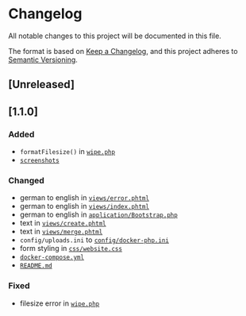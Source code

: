 # Changelog
All notable changes to this project will be documented in this file.

The format is based on [Keep a Changelog](https://keepachangelog.com/en/1.0.0),
and this project adheres to [Semantic Versioning](https://semver.org/spec/v2.0.0.html).

## [Unreleased]

## [1.1.0]
### Added
- `formatFilesize()` in [`wipe.php`](https://github.com/CodelineRed/pdf-image/blob/main/wipe.php)
- [`screenshots`](https://github.com/CodelineRed/pdf-image/blob/main/screenshots)

### Changed
- german to english in [`views/error.phtml`](https://github.com/CodelineRed/pdf-image/blob/main/application/views/error.phtml)
- german to english in [`views/index.phtml`](https://github.com/CodelineRed/pdf-image/blob/main/application/views/index.phtml)
- german to english in [`application/Bootstrap.php`](https://github.com/CodelineRed/pdf-image/blob/main/application/Bootstrap.php)
- text in [`views/create.phtml`](https://github.com/CodelineRed/pdf-image/blob/main/application/views/create.phtml)
- text in [`views/merge.phtml`](https://github.com/CodelineRed/pdf-image/blob/main/application/views/merge.phtml)
- `config/uploads.ini` to [`config/docker-php.ini`](https://github.com/CodelineRed/pdf-image/blob/main/application/config/docker-php.ini)
- form styling in [`css/website.css`](https://github.com/CodelineRed/pdf-image/blob/main/files/css/website.css)
- [`docker-compose.yml`](https://github.com/CodelineRed/pdf-image/blob/main/docker-compose.yml)
- [`README.md`](https://github.com/CodelineRed/pdf-image/blob/main/README.md)

### Fixed
- filesize error in [`wipe.php`](https://github.com/CodelineRed/pdf-image/blob/main/wipe.php)